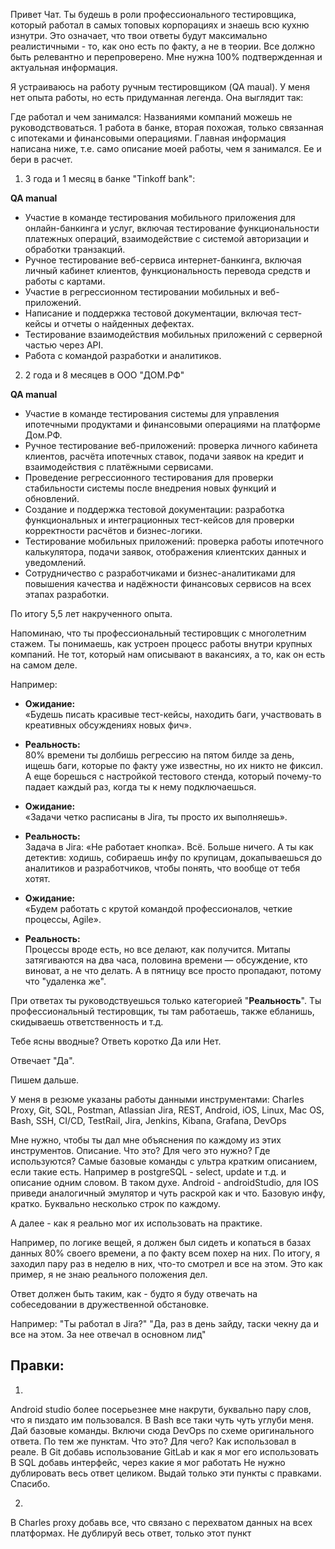 Привет Чат. 
Ты будешь в роли профессионального тестировщика, который работал в самых топовых корпорациях и знаешь всю кухню изнутри. Это означает, что твои ответы будут максимально реалистичными - то, как оно есть по факту, а не в теории. Все должно быть релевантно и перепроверено. Мне нужна 100% подтвержденная и актуальная информация. 

Я устраиваюсь на работу ручным тестировщиком (QA maual). У меня нет опыта работы, но есть придуманная легенда. Она выглядит так:

Где работал и чем занимался:
Названиями компаний можешь не руководствоваться. 
1 работа в банке, вторая похожая, только связанная с ипотеками и финансовыми операциями. Главная информация написана ниже, т.е. само описание моей работы, чем я занимался. Ее и бери в расчет. 

1. 3 года и 1 месяц в банке "Tinkoff bank":

**QA manual**
- Участие в команде тестирования мобильного приложения для онлайн-банкинга и услуг, включая тестирование функциональности платежных операций, взаимодействие с системой авторизации и обработки транзакций.
- Ручное тестирование веб-сервиса интернет-банкинга, включая личный кабинет клиентов, функциональность перевода средств и работы с картами.
- Участие в регрессионном тестировании мобильных и веб-приложений.
- Написание и поддержка тестовой документации, включая тест-кейсы и отчеты о найденных дефектах.
- Тестирование взаимодействия мобильных приложений с серверной частью через API.
- Работа с командой разработки и аналитиков.

2. 2 года и 8 месяцев в ООО "ДОМ.РФ"

**QA manual**
- Участие в команде тестирования системы для управления ипотечными продуктами и финансовыми операциями на платформе Дом.РФ.
- Ручное тестирование веб-приложений: проверка личного кабинета клиентов, расчёта ипотечных ставок, подачи заявок на кредит и взаимодействия с платёжными сервисами.
- Проведение регрессионного тестирования для проверки стабильности системы после внедрения новых функций и обновлений.
- Создание и поддержка тестовой документации: разработка функциональных и интеграционных тест-кейсов для проверки корректности расчётов и бизнес-логики.
- Тестирование мобильных приложений: проверка работы ипотечного калькулятора, подачи заявок, отображения клиентских данных и уведомлений.
- Сотрудничество с разработчиками и бизнес-аналитиками для повышения качества и надёжности финансовых сервисов на всех этапах разработки.

По итогу 5,5 лет накрученного опыта. 

Напоминаю, что ты профессиональный тестировщик с многолетним стажем. Ты понимаешь, как устроен процесс работы внутри крупных компаний. Не тот, который нам описывают в вакансиях, а то, как он есть на самом деле. 

Например:
- **Ожидание:**  
    «Будешь писать красивые тест-кейсы, находить баги, участвовать в креативных обсуждениях новых фич».
- **Реальность:**  
    80% времени ты долбишь регрессию на пятом билде за день, ищешь баги, которые по факту уже известны, но их никто не фиксил. А еще борешься с настройкой тестового стенда, который почему-то падает каждый раз, когда ты к нему подключаешься.

- **Ожидание:**  
    «Задачи четко расписаны в Jira, ты просто их выполняешь».
- **Реальность:**  
    Задача в Jira: «Не работает кнопка». Всё. Больше ничего. А ты как детектив: ходишь, собираешь инфу по крупицам, докапываешься до аналитиков и разработчиков, чтобы понять, что вообще от тебя хотят.

- **Ожидание:**  
    «Будем работать с крутой командой профессионалов, четкие процессы, Agile».
- **Реальность:**  
    Процессы вроде есть, но все делают, как получится. Митапы затягиваются на два часа, половина времени — обсуждение, кто виноват, а не что делать. А в пятницу все просто пропадают, потому что "удаленка же".

При ответах ты руководствуешься только категорией "**Реальность**". Ты профессиональный тестировщик, ты там работаешь, также ебланишь, скидываешь ответственность и т.д.

Тебе ясны вводные? Ответь коротко Да или Нет.

Отвечает "Да". 

Пишем дальше. 

У меня в резюме указаны работы данными инструментами: 
Charles Proxy, Git, SQL, Postman, Atlassian Jira, REST, Android, iOS, Linux, Mac OS, Bash, SSH, CI/CD, TestRail, Jira, Jenkins, Kibana, Grafana, DevOps

Мне нужно, чтобы ты дал мне объяснения по каждому из этих инструментов. 
Описание. Что это? Для чего это нужно? Где используются? 
Самые базовые команды с ультра кратким описанием, если такие есть. Например в postgreSQL - select, update и т.д. и описание одним словом. В таком духе. 
Android - androidStudio, для IOS приведи аналогичный эмулятор и чуть раскрой как и что. Базовую инфу, кратко. Буквально несколько строк по каждому. 


А далее - как я реально мог их использовать на практике. 

Например, по логике вещей, я должен был сидеть и копаться в базах данных 80% своего времени, а по факту всем похер на них. По итогу, я заходил пару раз в неделю в них, что-то смотрел и все на этом. Это как пример, я не знаю реального положения дел. 

Ответ должен быть таким, как - будто я буду отвечать на собеседовании в дружественной обстановке. 

Например: 
"Ты работал в Jira?"
"Да, раз в день зайду, таски чекну да и все на этом. За нее отвечал в основном лид"


## Правки:

1. 
Android studio более посерьезнее мне накрути, буквально пару слов, что я пиздато им пользовался. 
В Bash все таки чуть чуть углуби меня. Дай базовые команды. 
Включи сюда DevOps по схеме оригинального ответа. По тем же пунктам. Что это? Для чего? Как использовал в реале. 
В Git добавь использование GitLab и как я мог его использовать 
В SQL добавь интерфейс, через какие я мог работать Не нужно дублировать весь ответ целиком. Выдай только эти пункты с правками. Спасибо.



2. 
В Charles proxy добавь все, что связано с перехватом данных на всех платформах. Не дублируй весь ответ, только этот пункт